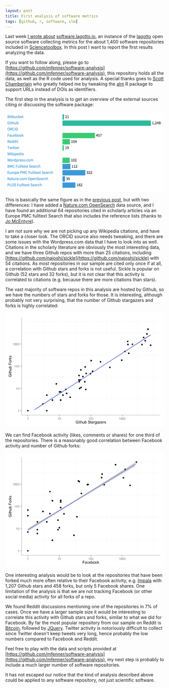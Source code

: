 ```yaml
---
layout: post
title: First analysis of software metrics
tags: [github, r, software, slm]
---
```


Last week [I wrote about](/2015/02/19/metrics-for-scientific-software/) [software.lagotto.io](http://software.lagotto.io/), an instance of the [lagotto](https://github.com/articlemetrics/lagotto) open source software collecting metrics for the about 1,400 software repositories included in [Sciencetoolbox](http://sciencetoolbox.org/). In this post I want to report the first results analyzing the data.<!--more-->

If you want to follow along, please go to [https://github.com/mfenner/software-analysis](https://github.com/mfenner/software-analysis), this repository holds all the data, as well as the R code used for analysis. A special thanks goes to [Scott Chamberlain](http://scottchamberlain.info/) who greatly helped me by tweaking the [alm](https://github.com/ropensci/alm) R package to support URLs instead of DOIs as identifiers.

The first step in the analysis is to get an overview of the external sources citing or discussing the software package:

![Number of software repositories (out of 1,404) with at least one event. Data from [software.lagotto.io](http://software.lagotto.io)](/images/software.lagotto.io_2.png)

This is basically the same figure as in the [previous post](/2015/02/19/metrics-for-scientific-software/), but with two differences: I have added a [Nature.com OpenSearch](http://www.nature.com/opensearch/) data source, and I have found an additional 64 repositories cited in scholarly articles via an Europe PMC fulltext Search that also includes the reference lists (thanks to [Jo McEntyre](http://www.ebi.ac.uk/about/people/johanna-mcentyre)).

I am not sure why we are not picking up any Wikipedia citations, and have to take a closer look. The ORCID source also needs tweaking, and there are some issues with the Wordpress.com data that I have to look into as well. Citations in the scholarly literature are obviously the most interesting data, and we have three Github repos with more than 25 citations, including [https://github.com/najoshi/sickle](https://github.com/najoshi/sickle) with 54 citations. As most repositories in our sample are cited only once if at all, a correlation with Github stars and forks is not useful. Sickle is popular on Github (52 stars and 32 forks), but it is not clear that this activity is correlated to citations (e.g. because there are more citations than stars).

The vast majority of software repos in this analysis are hosted by Github, so we have the numbers of stars and forks for those. It is interesting, although probably not very surprising, that the number of Github stargazers and forks is highly correlated:

![Correlation between Github stargazers and forks, log-log scale. Data from [software.lagotto.io](http://software.lagotto.io)](/images/github_likes_readers-1.png)

We can find Facebook activity (likes, comments or shares) for one third of the repositories. There is a reasonably good correlation between Facebook activity and number of Github forks:

![Correlation between combined Facebook activity and Github forks, log-log scale. Data from [software.lagotto.io](http://software.lagotto.io)](/images/facebook_github_readers-1.png)

One interesting analysis would be to look at the repositories that have been forked much more often relative to their Facebook activity, e.g. [Impala](https://github.com/cloudera/impala) with 1,207 Github stars and 458 forks, but only 5 Facebook shares. One limitation of the analysis is that we are not tracking Facebook (or other social media) activity for all forks of a repo.

We found Reddit discussions mentioning one of the repositories in 7% of cases. Once we have a larger sample size it would be interesting to correlate this activity with Github stars and forks, similar to what we did for Facebook. By far the most popular repository from our sample on Reddit is [Bitcoin](https://github.com/Bitcoin/Bitcoin), followed by [JQuery](https://github.com/jquery/jquery). Twitter activity is notoriously difficult to collect since Twitter doesn't keep tweets very long, hence probably the low numbers compared to Facebook and Reddit.

Feel free to play with the data and scripts provided at [https://github.com/mfenner/software-analysis](https://github.com/mfenner/software-analysis), my next step is probably to include a much larger number of software repositories.

It has not escaped our notice that the kind of analysis described above could be applied to any software repository, not just scientific software.

<p><span style="display:none">claimtoken-54faac008e3d7</span></p>
